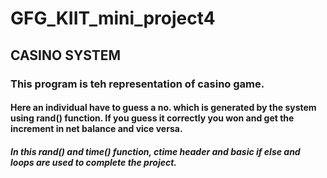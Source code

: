 # GFG_KIIT_mini_project4
## CASINO SYSTEM
### This program is teh representation of casino game.
#### Here an individual have to guess a no. which is generated by the system using rand() function. If you guess it correctly you won and get the increment in net balance and vice versa.
##### In this rand() and time() function, ctime header and basic if else and loops are used to complete the project.

